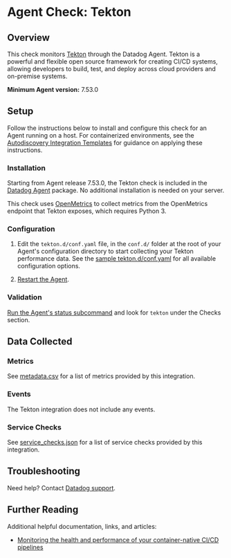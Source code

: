 # Agent Check: Tekton

## Overview

This check monitors [Tekton][1] through the Datadog Agent. Tekton is a powerful and flexible open source framework for creating CI/CD systems, allowing developers to build, test, and deploy across cloud providers and on-premise systems.

**Minimum Agent version:** 7.53.0

## Setup

Follow the instructions below to install and configure this check for an Agent running on a host. For containerized environments, see the [Autodiscovery Integration Templates][3] for guidance on applying these instructions.

### Installation

Starting from Agent release 7.53.0, the Tekton check is included in the [Datadog Agent][2] package. No additional installation is needed on your server.

This check uses [OpenMetrics][10] to collect metrics from the OpenMetrics endpoint that Tekton exposes, which requires Python 3.

### Configuration

1. Edit the `tekton.d/conf.yaml` file, in the `conf.d/` folder at the root of your Agent's configuration directory to start collecting your Tekton performance data. See the [sample tekton.d/conf.yaml][4] for all available configuration options.

2. [Restart the Agent][5].

### Validation

[Run the Agent's status subcommand][6] and look for `tekton` under the Checks section.

## Data Collected

### Metrics

See [metadata.csv][7] for a list of metrics provided by this integration.

### Events

The Tekton integration does not include any events.

### Service Checks

See [service_checks.json][8] for a list of service checks provided by this integration.

## Troubleshooting

Need help? Contact [Datadog support][9].

## Further Reading

Additional helpful documentation, links, and articles:

- [Monitoring the health and performance of your container-native CI/CD pipelines][11]


[1]: https://tekton.dev/
[2]: /account/settings/agent/latest
[3]: https://docs.datadoghq.com/agent/kubernetes/integrations/
[4]: https://github.com/DataDog/integrations-core/blob/master/tekton/datadog_checks/tekton/data/conf.yaml.example
[5]: https://docs.datadoghq.com/agent/guide/agent-commands/#start-stop-and-restart-the-agent
[6]: https://docs.datadoghq.com/agent/guide/agent-commands/#agent-status-and-information
[7]: https://github.com/DataDog/integrations-core/blob/master/tekton/metadata.csv
[8]: https://github.com/DataDog/integrations-core/blob/master/tekton/assets/service_checks.json
[9]: https://docs.datadoghq.com/help/
[10]: https://docs.datadoghq.com/integrations/openmetrics/
[11]: https://www.datadoghq.com/blog/container-native-ci-cd-integrations/

